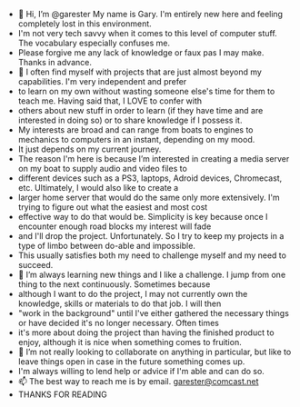 - 👋 Hi, I’m @garester My name is Gary. I'm entirely new here and feeling completely lost in this environment. 
- I'm not very tech savvy when it comes to this level of computer stuff. The vocabulary especially confuses me. 
- Please forgive me any lack of knowledge or faux pas I may make. Thanks in advance. 
- 👀 I often find myself with projects that are just almost beyond my capabilities. I'm very independent and prefer 
- to learn on my own without wasting someone else's time for them to teach me. Having said that, I LOVE to confer with 
- others about new stuff in order to learn (if they have time and are interested in doing so) or to share knowledge if I possess it. 
- My interests are broad and can range from boats to engines to mechanics to computers in an instant, depending on my mood. 
- It just depends on my current journey. 
- The reason I'm here is because I’m interested in creating a media server on my boat to supply audio and video files to 
- different devices such as a PS3, laptops, Adroid devices, Chromecast, etc. Ultimately, I would also like to create a 
- larger home server that would do the same only more extensively. I'm trying to figure out what the easiest and most cost 
- effective way to do that would be.  Simplicity is key because once I encounter enough road blocks my interest will fade 
- and I'll drop the project. Unfortunately. So I try to keep my projects in a type of limbo between do-able and impossible. 
- This usually satisfies both my need to challenge myself and my need to succeed.
- 🌱 I’m always learning new things and I like a challenge.  I jump from one thing to the next continuously. Sometimes because 
- although I want to do the project, I may not currently own the knowledge, skills or materials to do that job. I will then 
- "work in the background" until I've either gathered the necessary things or have decided it's no longer necessary. Often times 
- it's more about doing the project than having the finished product to enjoy, although it is nice when something comes to fruition.
- 💞 I’m not really looking to collaborate on anything in particular, but like to leave things open in case in the future something comes up.  
- I'm always willing to lend help or advice if I'm able and can do so.
- 📫 The best way to reach me is by email.  garester@comcast.net
- THANKS FOR READING
<!---
garester/garester is a ✨ special ✨ repository because its `README.md` (this file) appears on your GitHub profile.
You can click the Preview link to take a look at your changes.
--->
